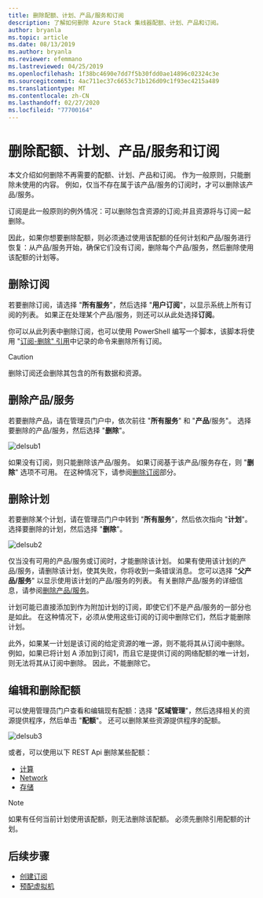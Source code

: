 ```yaml
---
title: 删除配额、计划、产品/服务和订阅
description: 了解如何删除 Azure Stack 集线器配额、计划、产品和订阅。
author: bryanla
ms.topic: article
ms.date: 08/13/2019
ms.author: bryanla
ms.reviewer: efemmano
ms.lastreviewed: 04/25/2019
ms.openlocfilehash: 1f38bc4690e7dd7f5b30fdd0ae14896c02324c3e
ms.sourcegitcommit: 4ac711ec37c6653c71b126d09c1f93ec4215a489
ms.translationtype: MT
ms.contentlocale: zh-CN
ms.lasthandoff: 02/27/2020
ms.locfileid: "77700164"
---
```

# <a name="delete-quotas-plans-offers-and-subscriptions"></a>删除配额、计划、产品/服务和订阅

本文介绍如何删除不再需要的配额、计划、产品和订阅。 作为一般原则，只能删除未使用的内容。 例如，仅当不存在属于该产品/服务的订阅时，才可以删除该产品/服务。

订阅是此一般原则的例外情况：可以删除包含资源的订阅;并且资源将与订阅一起删除。

因此，如果你想要删除配额，则必须通过使用该配额的任何计划和产品/服务进行恢复：从产品/服务开始，确保它们没有订阅，删除每个产品/服务，然后删除使用该配额的计划等。

## <a name="delete-a-subscription"></a>删除订阅

若要删除订阅，请选择 "**所有服务**"，然后选择 "**用户订阅**"，以显示系统上所有订阅的列表。 如果正在处理某个产品/服务，则还可以从此处选择**订阅**。

你可以从此列表中删除订阅，也可以使用 PowerShell 编写一个脚本，该脚本将使用 "[订阅-删除" 引用](/rest/api/azurestack/subscriptions/delete)中记录的命令来删除所有订阅。

> [!CAUTION]
> 删除订阅还会删除其包含的所有数据和资源。

## <a name="delete-an-offer"></a>删除产品/服务

若要删除产品，请在管理员门户中，依次前往 "**所有服务**" 和 "**产品**/服务"。 选择要删除的产品/服务，然后选择 "**删除**"。

![delsub1](media/azure-stack-delete-offer/delsub1.png)

如果没有订阅，则只能删除该产品/服务。 如果订阅基于该产品/服务存在，则 "**删除**" 选项不可用。 在这种情况下，请参阅[删除订阅](#delete-a-subscription)部分。

## <a name="delete-a-plan"></a>删除计划

若要删除某个计划，请在管理员门户中转到 "**所有服务**"，然后依次指向 "**计划**"。 选择要删除的计划，然后选择 "**删除**"。

![delsub2](media/azure-stack-delete-offer/delsub2.png)

仅当没有可用的产品/服务或订阅时，才能删除该计划。 如果有使用该计划的产品/服务，请删除该计划，使其失败，你将收到一条错误消息。 您可以选择 "**父产品/服务**" 以显示使用该计划的产品/服务的列表。 有关删除产品/服务的详细信息，请参阅[删除产品/服务](#delete-an-offer)。

计划可能已直接添加到作为附加计划的订阅，即使它们不是产品/服务的一部分也是如此。 在这种情况下，必须从使用这些订阅的订阅中删除它们，然后才能删除计划。

此外，如果某一计划是该订阅的给定资源的唯一源，则不能将其从订阅中删除。 例如，如果已将计划 A 添加到订阅1，而且它是提供订阅的网络配额的唯一计划，则无法将其从订阅中删除。 因此，不能删除它。

## <a name="edit-and-delete-a-quota"></a>编辑和删除配额

可以使用管理员门户查看和编辑现有配额：选择 "**区域管理**"，然后选择相关的资源提供程序，然后单击 "**配额**"。 还可以删除某些资源提供程序的配额。

![delsub3](media/azure-stack-delete-offer/delsub3.png)

或者，可以使用以下 REST Api 删除某些配额：

- [计算](/rest/api/azurestack/quotas%20(compute)/delete)
- [Network](/rest/api/azurestack/quotas%20(network)/delete)
- [存储](/rest/api/azurestack/storagequotas/delete)

> [!NOTE]
> 如果有任何当前计划使用该配额，则无法删除该配额。 必须先删除引用配额的计划。

## <a name="next-steps"></a>后续步骤

- [创建订阅](azure-stack-subscribe-plan-provision-vm.md)
- [预配虚拟机](../user/azure-stack-create-vm-template.md)